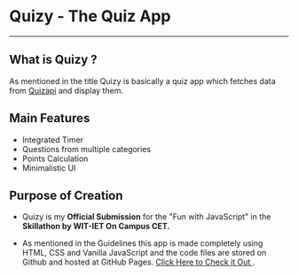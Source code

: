 # Quizy - The Quiz App

---

## What is Quizy ?

As mentioned in the title Quizy is basically a quiz app which fetches data from [Quizapi](https://quizapi.io/) and display them.

## Main Features

- Integrated Timer
- Questions from multiple categories
- Points Calculation
- Minimalistic UI

## Purpose of Creation

- Quizy is my <b>Official Submission</b> for the "Fun with JavaScript" in the <b>Skillathon by WIT-IET On Campus CET.</b>

- As mentioned in the Guidelines this app is made completely using HTML, CSS and Vanilla JavaScript and the code files are stored on Github and hosted at GitHub Pages. [Click Here to Check it Out ](https://aswinasok.github.io/Quizy/).
